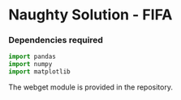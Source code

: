 # Naughty Solution - FIFA
### Dependencies required
```python
import pandas 
import numpy 
import matplotlib
```
The webget module is provided in the repository.

